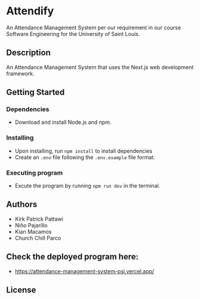# Attendify

An Attendance Management System per our requirement in our course Software Engineering for the University of Saint Louis.

## Description

An Attendance Management System that uses the Next.js web development framework. 

## Getting Started

### Dependencies

* Download and install Node.js and npm.

### Installing

* Upon installing, run `npm install` to install dependencies
* Create an `.env` file following the `.env.example` file format.

### Executing program

* Excute the program by running `npm run dev` in the terminal.

## Authors

* Kirk Patrick Pattawi
* Niño Pajarillo
* Kian Macamos
* Church Chill Parco

## Check the deployed program here:

* https://attendance-management-system-psi.vercel.app/

## License

